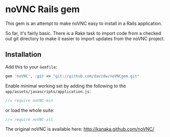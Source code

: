 # noVNC Rails gem

This gem is an attempt to make noVNC easy to install in a Rails application.

So far, it's fairly basic. There is a Rake task to import code from a
checked out git directory to make it easier to import updates from the
noVNC project.

## Installation

Add this to your `Gemfile`:
```ruby
gem 'noVNC', :git => "git://github.com/davidw/noVNCgem.git"
```

Enable minimal working set by adding the following to the `app/assets/javascripts/application.js`:
```js
//= require noVNC-min
```

or load the whole suite:
```js
//= require noVNC-all
```

The original noVNC is available here: http://kanaka.github.com/noVNC/
